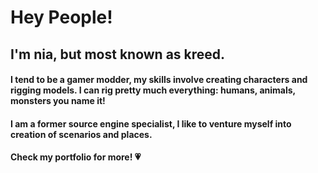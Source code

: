# Hey People!
## I'm nia, but most known as kreed.
#### I tend to be a gamer modder, my skills involve creating characters and rigging models. I can rig pretty much everything: humans, animals, monsters you name it!
#### I am a former source engine specialist, I like to venture myself into creation of scenarios and places.
#### Check my portfolio for more! 💗
